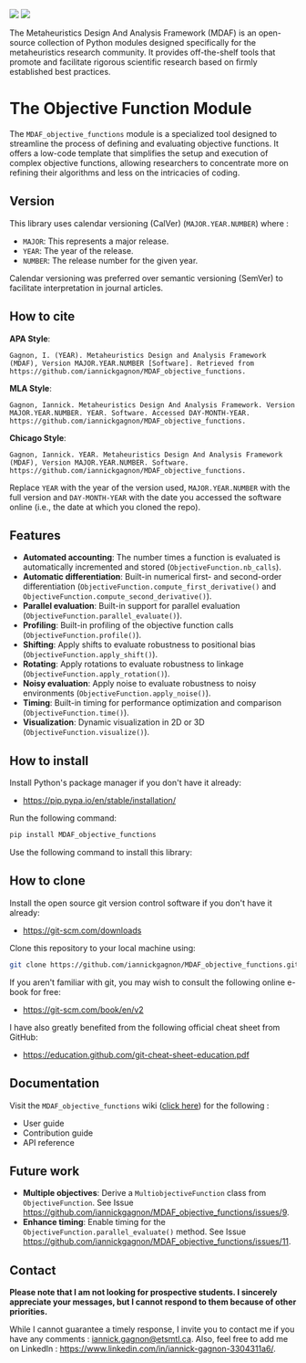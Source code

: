 ![](./doc/img/logo_top.png)
![](./doc/img/logo_bottom.png)

The Metaheuristics Design And Analysis Framework (MDAF) is an open-source collection of Python modules designed specifically for the metaheuristics research community. It provides off-the-shelf tools that promote and facilitate rigorous scientific research based on firmly established best practices.

# The Objective Function Module

The `MDAF_objective_functions` module  is a specialized tool designed to streamline the process of defining and evaluating objective functions. It offers a low-code template that simplifies the setup and execution of complex objective functions, allowing researchers to concentrate more on refining their algorithms and less on the intricacies of coding.

## Version

This library uses calendar versioning (CalVer) (`MAJOR.YEAR.NUMBER`) where : 

- `MAJOR`: This represents a major release.
- `YEAR`: The year of the release.
- `NUMBER`: The release number for the given year.

Calendar versioning was preferred over semantic versioning (SemVer) to facilitate interpretation in journal articles.

## How to cite

**APA Style**:
```
Gagnon, I. (YEAR). Metaheuristics Design and Analysis Framework (MDAF), Version MAJOR.YEAR.NUMBER [Software]. Retrieved from https://github.com/iannickgagnon/MDAF_objective_functions.
```

**MLA Style**: 
```
Gagnon, Iannick. Metaheuristics Design And Analysis Framework. Version MAJOR.YEAR.NUMBER. YEAR. Software. Accessed DAY-MONTH-YEAR. https://github.com/iannickgagnon/MDAF_objective_functions.
```

**Chicago Style**:
```
Gagnon, Iannick. YEAR. Metaheuristics Design And Analysis Framework (MDAF), Version MAJOR.YEAR.NUMBER. Software. https://github.com/iannickgagnon/MDAF_objective_functions.
```

Replace `YEAR` with the year of the version used, `MAJOR.YEAR.NUMBER` with the full version and `DAY-MONTH-YEAR` with the date you accessed the software online (i.e., the date at which you cloned the repo).

## Features

- **Automated accounting**: The number times a function is evaluated is automatically incremented and stored (`ObjectiveFunction.nb_calls`).
- **Automatic differentiation**: Built-in numerical first- and second-order differentiation (`ObjectiveFunction.compute_first_derivative()` and `ObjectiveFunction.compute_second_derivative()`).
- **Parallel evaluation**: Built-in support for parallel evaluation (`ObjectiveFunction.parallel_evaluate()`).
- **Profiling**: Built-in profiling of the objective function calls (`ObjectiveFunction.profile()`).
- **Shifting**: Apply shifts to evaluate robustness to positional bias (`ObjectiveFunction.apply_shift()`).
- **Rotating**: Apply rotations to evaluate robustness to linkage (`ObjectiveFunction.apply_rotation()`).
- **Noisy evaluation**: Apply noise to evaluate robustness to noisy environments (`ObjectiveFunction.apply_noise()`).
- **Timing**: Built-in timing for performance optimization and comparison (`ObjectiveFunction.time()`).
- **Visualization**: Dynamic visualization in 2D or 3D (`ObjectiveFunction.visualize()`).

## How to install

Install Python's package manager if you don't have it already:

* https://pip.pypa.io/en/stable/installation/

Run the following command:

```bash
pip install MDAF_objective_functions
```

Use the following command to install this library:

## How to clone

Install the open source git version control software if you don't have it already: 

* https://git-scm.com/downloads

Clone this repository to your local machine using:

```bash
git clone https://github.com/iannickgagnon/MDAF_objective_functions.git
```

If you aren't familiar with git, you may wish to consult the following online e-book for free:

* https://git-scm.com/book/en/v2 

I have also greatly benefited from the following official cheat sheet from GitHub:
* https://education.github.com/git-cheat-sheet-education.pdf

## Documentation

Visit the `MDAF_objective_functions` wiki ([click here](https://github.com/iannickgagnon/MDAF_objective_functions/wiki)) for the following : 

* User guide
* Contribution guide
* API reference

## Future work

- **Multiple objectives**: Derive a `MultiobjectiveFunction` class from `ObjectiveFunction`. See Issue https://github.com/iannickgagnon/MDAF_objective_functions/issues/9.
- **Enhance timing**: Enable timing for the `ObjectiveFunction.parallel_evaluate()` method. See Issue https://github.com/iannickgagnon/MDAF_objective_functions/issues/11.

## Contact

**Please note that I am not looking for prospective students. I sincerely appreciate your messages, but I cannot respond to them because of other priorities.**

While I cannot guarantee a timely response, I invite you to contact me if you have any comments : iannick.gagnon@etsmtl.ca. Also, feel free to add me on LinkedIn : https://www.linkedin.com/in/iannick-gagnon-3304311a6/.
